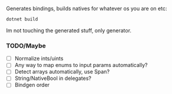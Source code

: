 Generates bindings, builds natives for whatever os you are on etc:

```sh
dotnet build
```

Im not touching the generated stuff, only generator.

### TODO/Maybe

- [ ] Normalize ints/uints
- [ ] Any way to map enums to input params automatically?
- [ ] Detect arrays automatically, use Span?
- [ ] String/NativeBool in delegates?
- [ ] Bindgen order
